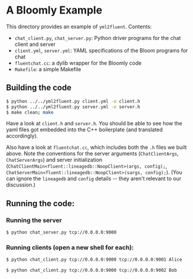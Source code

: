 # A Bloomly Example
This directory provides an example of `yml2fluent`. Contents:

- `chat_client.py`, `chat_server.py`: Python driver programs for the chat client and server
- `client.yml`, `server.yml`: YAML specifications of the Bloom programs for chat
- `fluentchat.cc`: a dylib wrapper for the Bloomly code
- `Makefile`: a simple Makefile

## Building the code
```bash
$ python ../../yml2fluent.py client.yml -o client.h
$ python ../../yml2fluent.py server.yml -o server.h
$ make clean; make
```
Have a look at `client.h` and `server.h`. You should be able to see how the yaml files got embedded into the C++ boilerplate (and translated accordingly).

Also have a look at `fluentchat.cc`, which includes both the `.h` files we built above. Note the conventions for the server arguments (`ChatClientArgs`, `ChatServerArgs`) and server initialization (`ChatClientMain<fluent::lineagedb::NoopClient>(args, config);`, `ChatServerMain<fluent::lineagedb::NoopClient>(sargs, config);`). (You can ignore the `lineagedb` and `config` details -- they aren't relevant to our discussion.)


## Running the code:
### Running the server
```bash
$ python chat_server.py tcp://0.0.0.0:9000
```

### Running clients (open a new shell for each):
```bash
$ python chat_client.py tcp://0.0.0.0:9000 tcp://0.0.0.0:9001 Alice
```

```bash
$ python chat_client.py tcp://0.0.0.0:9000 tcp://0.0.0.0:9002 Bob
```

